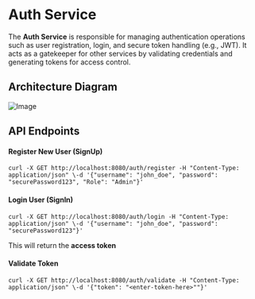 # Auth Service

The **Auth Service** is responsible for managing authentication operations such as user registration, login, and secure token handling (e.g., JWT). It acts as a gatekeeper for other services by validating credentials and generating tokens for access control.

## Architecture Diagram
![Image](https://github.com/user-attachments/assets/55da1de6-4f58-4f85-845e-bf2e09397500)

## API Endpoints
#### Register New User (SignUp)
```
curl -X GET http://localhost:8080/auth/register -H "Content-Type: application/json" \-d '{"username": "john_doe", "password": "securePassword123", "Role": "Admin"}'
```

#### Login User (SignIn)
```
curl -X GET http://localhost:8080/auth/login -H "Content-Type: application/json" \-d '{"username": "john_doe", "password": "securePassword123"}'
```
This will return the **access token**

#### Validate Token
```
curl -X GET http://localhost:8080/auth/validate -H "Content-Type: application/json" \-d '{"token": "<enter-token-here>""}'
```
